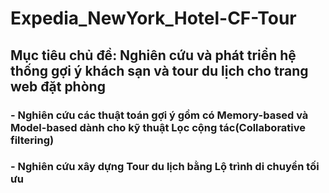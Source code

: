 # Expedia_NewYork_Hotel-CF-Tour

## Mục tiêu chủ đề: Nghiên cứu và phát triển hệ thống gợi ý khách sạn và tour du lịch cho trang web đặt phòng

### - Nghiên cứu các thuật toán gợi ý gồm có Memory-based và Model-based dành cho kỹ thuật Lọc cộng tác(Collaborative filtering)
### - Nghiên cứu xây dựng Tour du lịch bằng Lộ trình di chuyển tối ưu


